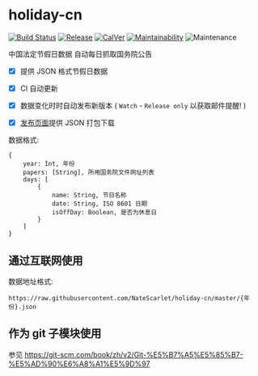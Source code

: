 # holiday-cn

[![Build Status](https://travis-ci.org/NateScarlet/holiday-cn.svg?branch=master)](https://travis-ci.org/NateScarlet/holiday-cn) [![Release](https://img.shields.io/github/release/NateScarlet/holiday-cn.svg)](https://github.com/NateScarlet/holiday-cn/releases/latest) [![CalVer](https://img.shields.io/badge/calver-YYYY.0M.0D-22bfda.svg)](http://calver.org) [![Maintainability](https://api.codeclimate.com/v1/badges/c8e9d9c51bd2d858c577/maintainability)](https://codeclimate.com/github/NateScarlet/holiday-cn/maintainability) ![Maintenance](https://img.shields.io/maintenance/yes/2019.svg)

中国法定节假日数据 自动每日抓取国务院公告

- [x] 提供 JSON 格式节假日数据
- [x] CI 自动更新
- [x] 数据变化时时自动发布新版本 ( `Watch` - `Release only` 以获取邮件提醒! )
- [x] [发布页面]提供 JSON 打包下载


数据格式:

```JSON格式说明
{
    year: Int, 年份
    papers: [String], 所用国务院文件网址列表
    days: [
        {
            name: String, 节日名称
            date: String, ISO 8601 日期
            isOffDay: Boolean, 是否为休息日
        }
    ]
}
```

## 通过互联网使用

数据地址格式:  
  
    https://raw.githubusercontent.com/NateScarlet/holiday-cn/master/{年份}.json  

## 作为 git 子模块使用

参见 <https://git-scm.com/book/zh/v2/Git-%E5%B7%A5%E5%85%B7-%E5%AD%90%E6%A8%A1%E5%9D%97>

[发布页面]: https://github.com/NateScarlet/holiday-cn/releases
